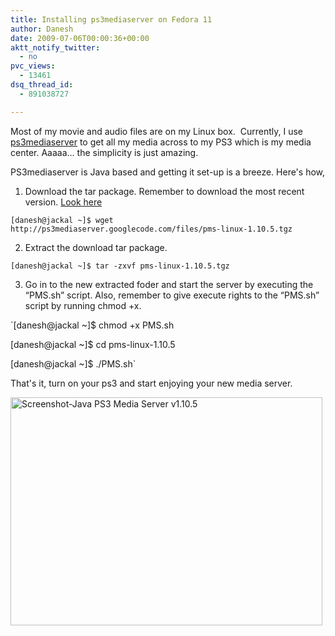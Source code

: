 ```yaml
---
title: Installing ps3mediaserver on Fedora 11
author: Danesh
date: 2009-07-06T00:00:36+00:00
aktt_notify_twitter:
  - no
pvc_views:
  - 13461
dsq_thread_id:
  - 891038727

---
```

Most of my movie and audio files are on my Linux box.  Currently, I use [ps3mediaserver][1] to get all my media across to my PS3 which is my media center. Aaaaa&#8230; the simplicity is just amazing.

PS3mediaserver is Java based and getting it set-up is a breeze. Here's how,

1. Download the tar package. Remember to download the most recent version. [Look here][2]

`[danesh@jackal ~]$ wget http://ps3mediaserver.googlecode.com/files/pms-linux-1.10.5.tgz`

2. Extract the download tar package.

`[danesh@jackal ~]$ tar -zxvf pms-linux-1.10.5.tgz`

3. Go in to the new extracted foder and start the server by executing the &#8220;PMS.sh&#8221; script. Also, remember to give execute rights to the &#8220;PMS.sh&#8221; script by running chmod +x.

`[danesh@jackal ~]$ chmod +x PMS.sh</p>
<p>[danesh@jackal ~]$ cd pms-linux-1.10.5</p>
<p>[danesh@jackal ~]$ ./PMS.sh`

That's it, turn on your ps3 and start enjoying your new media server.

[<img loading="lazy" class="alignnone size-medium wp-image-1597" title="Screenshot-Java PS3 Media Server v1.10.5" src="/wp-content/uploads/2009/07/Screenshot-Java-PS3-Media-Server-v1.10.5-499x365.png" alt="Screenshot-Java PS3 Media Server v1.10.5" width="499" height="365" srcset="/wp-content/uploads/2009/07/Screenshot-Java-PS3-Media-Server-v1.10.5-499x365.png 499w, /wp-content/uploads/2009/07/Screenshot-Java-PS3-Media-Server-v1.10.5.png 994w" sizes="(max-width: 499px) 100vw, 499px" />][3]

 [1]: http://code.google.com/p/ps3mediaserver/
 [2]: http://code.google.com/p/ps3mediaserver/downloads/list
 [3]: /wp-content/uploads/2009/07/Screenshot-Java-PS3-Media-Server-v1.10.5.png